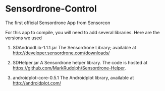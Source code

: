 Sensordrone-Control
===================

The first official Sensordrone App from Sensorcon

For this app to compile, you will need to add several libraries. Here are the versions we used

1) SDAndroidLib-1.1.1.jar 
The Sensordrone Library; available at http://developer.sensordrone.com/downloads/

2) SDHelper.jar
A Sensordrone helper library. The code is hosted at https://github.com/MarkRudolph/Sensordrone-Helper. 

3) androidplot-core-0.5.1
The Androidplot library, available at http://androidplot.com/

